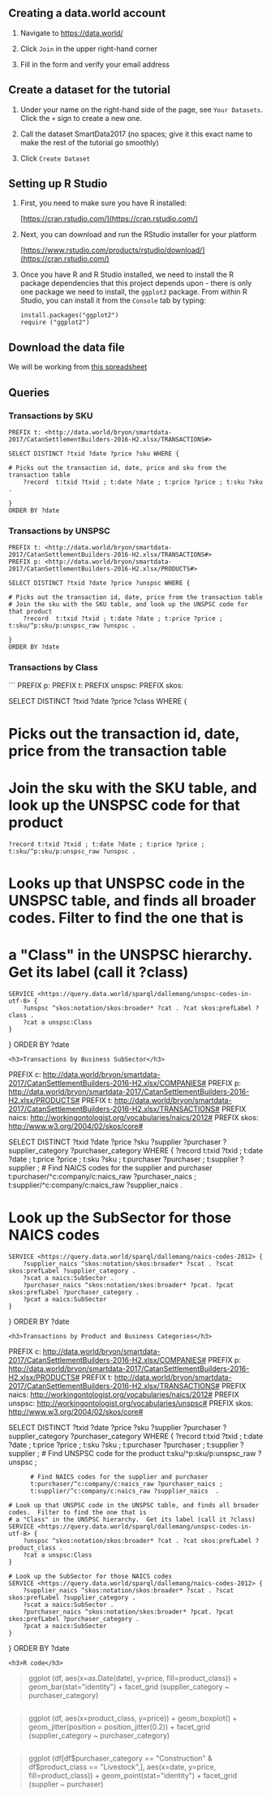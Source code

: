 <h2 id="setup-dw">Creating a data.world account</h2>

1.  Navigate to https://data.world/

1.  Click `Join` in the upper right-hand corner

1.  Fill in the form and verify your email address

<h2 id="setup-dataset">Create a dataset for the tutorial</h2>

1. Under your name on the right-hand side of the page, see `Your Datasets`.  Click the  `+` sign to create a new one. 

1. Call the dataset SmartData2017  (no spaces; give it this exact name to make the rest of the tutorial go smoothly)

1. Click `Create Dataset`

<h2 id="setup-r">Setting up R Studio</h2>

1.  First, you need to make sure you have R installed:

    [https://cran.rstudio.com/](https://cran.rstudio.com/)

1.  Next, you can download and run the RStudio installer for your platform
    
    [https://www.rstudio.com/products/rstudio/download/](https://cran.rstudio.com/)
   
1.  Once you have R and R Studio installed, we need to install the R package dependencies that this project depends upon - there is only one package we need to install, the `ggplot2` package.  From within R Studio, you can install it from the `Console` tab by typing:

    ```
    install.packages("ggplot2")
    require ("ggplot2")
    ```

<h2 id="download-data">Download the data file</h2>

We will be working from <a href="https://github.com/bryonjacob/SmartData2017/raw/master/docs/CatanSettlementBuilders-2016-H2.xlsx">this spreadsheet</a>

<h2 id="queries">Queries</h2>
<h3>Transactions by SKU</h3>

```
PREFIX t: <http://data.world/bryon/smartdata-2017/CatanSettlementBuilders-2016-H2.xlsx/TRANSACTIONS#>

SELECT DISTINCT ?txid ?date ?price ?sku WHERE {

# Picks out the transaction id, date, price and sku from the transaction table
    ?record  t:txid ?txid ; t:date ?date ; t:price ?price ; t:sku ?sku .

}
ORDER BY ?date
```
<h3>Transactions by UNSPSC</h3>

```
PREFIX t: <http://data.world/bryon/smartdata-2017/CatanSettlementBuilders-2016-H2.xlsx/TRANSACTIONS#>
PREFIX p: <http://data.world/bryon/smartdata-2017/CatanSettlementBuilders-2016-H2.xlsx/PRODUCTS#>

SELECT DISTINCT ?txid ?date ?price ?unspsc WHERE {

# Picks out the transaction id, date, price from the transaction table
# Join the sku with the SKU table, and look up the UNSPSC code for that product
    ?record  t:txid ?txid ; t:date ?date ; t:price ?price ; t:sku/^p:sku/p:unspsc_raw ?unspsc .

}
ORDER BY ?date
```

<h3>Transactions by Class</h3>
```
PREFIX p: <http://data.world/bryon/smartdata-2017/CatanSettlementBuilders-2016-H2.xlsx/PRODUCTS#>
PREFIX t: <http://data.world/bryon/smartdata-2017/CatanSettlementBuilders-2016-H2.xlsx/TRANSACTIONS#>
PREFIX unspsc: <http://workingontologist.org/vocabularies/unspsc#>
PREFIX skos: <http://www.w3.org/2004/02/skos/core#>

SELECT DISTINCT ?txid ?date ?price ?class   WHERE {

# Picks out the transaction id, date, price from the transaction table
# Join the sku with the SKU table, and look up the UNSPSC code for that product
    ?record t:txid ?txid ; t:date ?date ; t:price ?price ; t:sku/^p:sku/p:unspsc_raw ?unspsc .

# Looks up that UNSPSC code in the UNSPSC table, and finds all broader codes.  Filter to find the one that is 
# a "Class" in the UNSPSC hierarchy.  Get its label (call it ?class)
    SERVICE <https://query.data.world/sparql/dallemang/unspsc-codes-in-utf-8> {
        ?unspsc ^skos:notation/skos:broader* ?cat . ?cat skos:prefLabel ?class .
        ?cat a unspsc:Class 
    } 
}
ORDER BY ?date
```
<h3>Transactions by Business SubSector</h3>
```
PREFIX c: <http://data.world/bryon/smartdata-2017/CatanSettlementBuilders-2016-H2.xlsx/COMPANIES#>
PREFIX p: <http://data.world/bryon/smartdata-2017/CatanSettlementBuilders-2016-H2.xlsx/PRODUCTS#>
PREFIX t: <http://data.world/bryon/smartdata-2017/CatanSettlementBuilders-2016-H2.xlsx/TRANSACTIONS#>
PREFIX naics: <http://workingontologist.org/vocabularies/naics/2012#>
PREFIX skos: <http://www.w3.org/2004/02/skos/core#>

SELECT DISTINCT ?txid ?date ?price ?sku ?supplier ?purchaser ?supplier_category ?purchaser_category WHERE {
   ?record t:txid ?txid ; t:date ?date ; t:price ?price ; t:sku ?sku ;
           t:purchaser ?purchaser ; t:supplier ?supplier ;
           # Find NAICS codes for the supplier and purchaser
           t:purchaser/^c:company/c:naics_raw ?purchaser_naics ; 
           t:supplier/^c:company/c:naics_raw ?supplier_naics .

 # Look up the SubSector for those NAICS codes
    SERVICE <https://query.data.world/sparql/dallemang/naics-codes-2012> {
        ?supplier_naics ^skos:notation/skos:broader* ?scat . ?scat skos:prefLabel ?supplier_category .
        ?scat a naics:SubSector .
        ?purchaser_naics ^skos:notation/skos:broader* ?pcat. ?pcat skos:prefLabel ?purchaser_category .
        ?pcat a naics:SubSector
    } 
}
ORDER BY ?date
```
<h3>Transactions by Product and Business Categories</h3>
```
PREFIX c: <http://data.world/bryon/smartdata-2017/CatanSettlementBuilders-2016-H2.xlsx/COMPANIES#>
PREFIX p: <http://data.world/bryon/smartdata-2017/CatanSettlementBuilders-2016-H2.xlsx/PRODUCTS#>
PREFIX t: <http://data.world/bryon/smartdata-2017/CatanSettlementBuilders-2016-H2.xlsx/TRANSACTIONS#>
PREFIX naics: <http://workingontologist.org/vocabularies/naics/2012#>
PREFIX unspsc: <http://workingontologist.org/vocabularies/unspsc#>
PREFIX skos: <http://www.w3.org/2004/02/skos/core#>

SELECT DISTINCT ?txid ?date ?price ?sku ?supplier ?purchaser ?supplier_category ?purchaser_category WHERE {
  ?record t:txid ?txid ; t:date ?date ; t:price ?price ; t:sku ?sku ;
          t:purchaser ?purchaser ; t:supplier ?supplier ;
          # Find UNSPSC code for the product
          t:sku/^p:sku/p:unspsc_raw ?unspsc ;

          # Find NAICS codes for the supplier and purchaser
          t:purchaser/^c:company/c:naics_raw ?purchaser_naics ; 
          t:supplier/^c:company/c:naics_raw ?supplier_naics  .

    # Look up that UNSPSC code in the UNSPSC table, and finds all broader codes.  Filter to find the one that is 
    # a "Class" in the UNSPSC hierarchy.  Get its label (call it ?class)
    SERVICE <https://query.data.world/sparql/dallemang/unspsc-codes-in-utf-8> {
        ?unspsc ^skos:notation/skos:broader* ?cat . ?cat skos:prefLabel ?product_class .
        ?cat a unspsc:Class 
    } 

    # Look up the SubSector for those NAICS codes
    SERVICE <https://query.data.world/sparql/dallemang/naics-codes-2012> {
        ?supplier_naics ^skos:notation/skos:broader* ?scat . ?scat skos:prefLabel ?supplier_category .
        ?scat a naics:SubSector .
        ?purchaser_naics ^skos:notation/skos:broader* ?pcat. ?pcat skos:prefLabel ?purchaser_category .
        ?pcat a naics:SubSector
    } 
}
ORDER BY ?date
```
<h3>R code</h3>
```
> ggplot (df, aes(x=as.Date(date), y=price, fill=product_class)) +
     geom_bar(stat="identity") +
     facet_grid (supplier_category ~ purchaser_category)
```
```
> ggplot (df, aes(x=product_class, y=price)) +
     geom_boxplot() +
     geom_jitter(position = position_jitter(0.2)) +
     facet_grid (supplier_category ~ purchaser_category)
```
```
> ggplot (df[df$purchaser_category == "Construction" & df$product_class == "Livestock",], aes(x=date, y=price, fill=product_class)) +
     geom_point(stat="identity") +
     facet_grid (supplier ~ purchaser)
```


